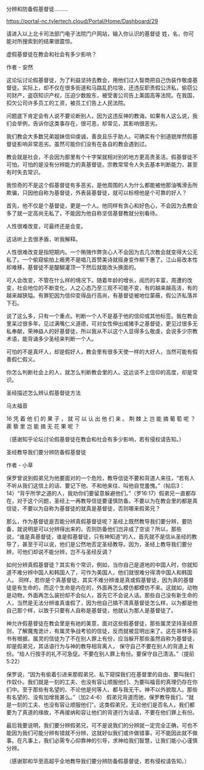 分辨和防备假基督徒.........

https://portal-nc.tylertech.cloud/Portal/Home/Dashboard/29

请进入以上北卡司法部门电子法院门户网站，输入你认识的基督徒 姓，名，你可能对所搜索到的结果很震惊。

虚假基督徒在教会和社会有多少影响？

作者 - 安然

这论坛讨论假基督徒，为了利益坚持去教会，用他们过人智商把自己伪装作敬虔基督徒。实际上，却不仅在很多街道和马路乱扔垃圾，还违反职责假公济私，偷窃公司财产，盗窃知识产权，压迫少数股东，被受害公司告上美国高等法院。在我国，扣欠公司许多员工的工资，被员工们告上人民法院。

问题底下肯定会有人说不要论断别人，因为这违反神的教诲。如果有人这么说，我们会举例，告诉你这类事存在，很可恶，却常见，其影响很恶劣。

我们教会大多数兄弟姐妹信仰虔诚，善良且乐于助人。可确实有个别道貌岸然假基督徒影响非常恶劣。虽然可能你们没有在各自的教会遇到过。

教会就是社会，不会因为那里有个十字架就相对别的地方更高贵圣洁。假基督徒不可怕，可怕的是没有分辨能力的真基督徒。宗教常常令人失去基本判断能力，甚至有时失去常识。

我惊奇的不是这个假基督徒有多恶劣，是他周围的人为什么都能被他那油嘴滑舌所欺骗，只因他自称为基督徒，外表装基督徒，就可以标榜他是个可靠的好人？

首先，他不仅是个基督徒，更是一个人。他同样有贪心和好色心，不会因为去教会多了就一定高尚无私了，不能因为他自称坚信基督教就分别看待。

人性很难改变，可最终还是会变。

这话听上去很矛盾，听我解释。

人性很难改变是指短期内。一个贿赂作弊贪心人不会因为去几次教会就变得大公无私了。一个偷窥偷拍上瘾男不是唱几首赞美诗就摇身变作柳下惠了。江山易改本性却难移，基督徒不是醍醐灌顶一下然后就能改头换面的。

可人会改变，不管在什么样的境况下。随着年龄的增长，阅历的丰富，周遭的改变，社会地位的不断变化，人之心态乃至三观不可能不变，有的越来越高洁，有的越来越狭隘。有罪犯因为信仰变得品行高尚，有基督徒被地位蒙蔽，假公济私落井下石。

说了这么多，只有一个重点。判断一个人不是基于他的信仰或其他标签。我在教会里呆过很多年，见过满嘴仁义道德，可对女性伸出咸猪手之基督徒，更见过很多无私奉献，荣神益人的好基督徒，所以我从不以这个人显得多么敬虔，会说多少宗教术语，能背诵多少圣经来判断一个人。

可怕的不是真坏人，却是假好人，教会里有很多天使一样的大好人，当然可能有假善假仁假义。

你怎么判断社会上的人，就怎么判断教会里的人。这远谈不上信仰的高度，却是常识。

圣经描述怎么辨认假基督徒方法

马太福音

16 凭 着 他 们 的 果 子 ， 就 可 以 认 出 他 们 来 。 荆 棘 上 岂 能 摘 葡 萄 呢 ？ 蒺 藜 里 岂 能 摘 无 花 果 呢 ？


（感谢知乎论坛讨论假基督徒在教会和社会有多少影响，若有侵权请告知。）



圣经教导我们要分辨防备假基督徒

作者 - 小草

保罗曾说到假弟兄为他要面对的一个危险，教导信徒不要和背道人来往，“若有人不听从我们这信上的话、要记下他、不和他来往、叫他自觉羞愧。”（帖后3：14）“背乎所学之道的人，我劝你们要留意躲避他们。”（罗16:17）假弟兄一直都存在，对于这个问题，圣经上一再教导信徒要谨慎防备。不要以为在教会里的都是真信徒，不要以为自称为基督徒的就真是基督徒，否则哪来假弟兄？

那么，作为基督徒是否能分辨真假基督徒呢？圣经上既然教导我们要分辨，要防备，就说明是可以分辨得出来的，否则防备他们岂非成了空谈？所以，那些说，“谁是真基督徒，谁是假基督徒，只有神知道”的人，首先就不是信从圣经的教导了，甚至于可以说，他们是公然地否定圣经教导。因为，圣经上教导我们要分辨，可他们却说不能分辨，岂不与圣经反调？

如何分辨真假基督徒？其实有个常识，例如，当你自己是道地的中国人时，你就知道不难分辨中国人和韩国人了，可作为美国人，他们就很难分得清中国人和韩国人。
同样，若你是个真基督徒，其实不难分辨谁是真或假基督徒，因为真的基督徒是有生命的，而这个生命是内在的，外面再怎么模仿都模仿不来。这就如，动物是动物，外面再怎么装扮却不会似人，首先它不会说人话。那些自己没有新生命的人，当然是无法分辨谁真谁假了，因为他自己搞不清真基督徒怎么样，以为都是他自己那个样，以致于只要有人自称是基督徒，他就认为那人是基督徒了。

神允许假基督徒在教会里是有祂的美意，面对这些假基督徒，那些属灵坚持圣经原则，了解魔鬼诡计，有属灵争战考验的信徒，反而就被显明出来了。这在哥林多前书有根据，属灵的信徒为了不在别人罪上有份，应当躲开那些虽然自称为基督徒，却是假弟兄，其话语行为与神的教导相背离人，
保守自己不要在别人的背道上有份。“给人行按手的礼不可急促。不要在别人罪上有份。要保守自己清洁。”（提前5:22）

保罗说，“因为有偷着引进来那假弟兄、私下窥探我们在基督里的自由、要叫我们作奴仆。我们就是一刻的工夫、也没有容让顺服他们、为要叫福音的真理仍存在你们中。至于那些有名望的、不论他是何等人、都与我无干。神不以外貌取人。那些有名望的、没有加增我甚么。”（加2:4-6）
假弟兄背道而驰，保罗教导我们，“就是一刻的工夫、也没有容让顺服他们”。这类假弟兄，无论他们是否名人，我们都要为了真道的缘故，不再接纳和容让他们的背道行为话语，不要在他们罪上有份。

最后我要说明，我们要分辨假弟兄，可不是说我们的分辨就一定完全正确，可也不能因为我们可能分辨有错就不分辨，这就好似我们或许做错事，可不能因此就不做事。在凡事上，我们必需专心仰靠神的引导，求神给我们智慧，让我们能小心谨慎分辨。


（感谢耶和华至高超乎全地教导我们要分辨防备假基督徒，若有侵权请告知。）

